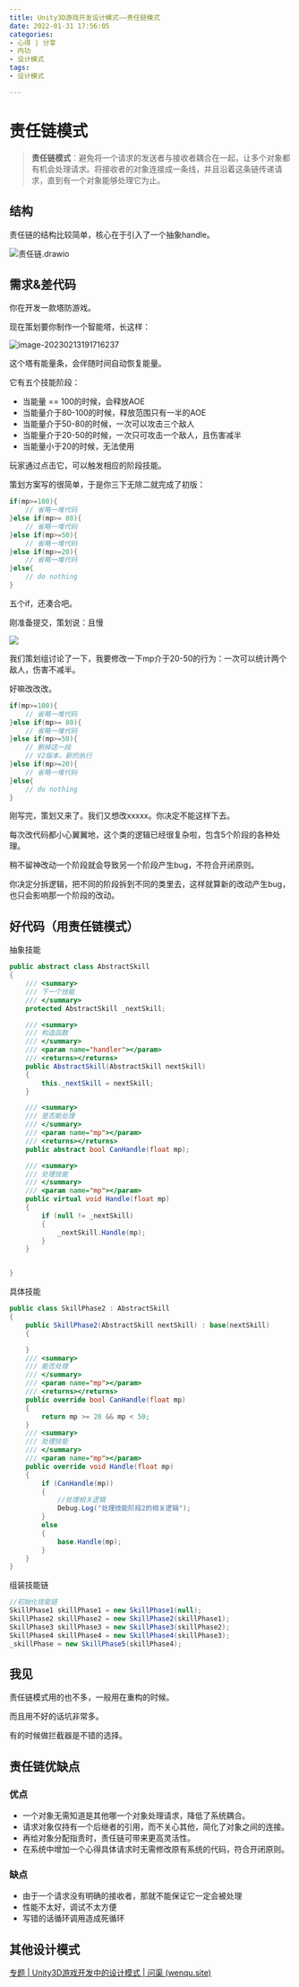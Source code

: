 ```yaml
---
title: Unity3D游戏开发设计模式——责任链模式
date: 2022-01-31 17:56:05
categories:
- 心得 | 分享
- 内功
- 设计模式
tags:
- 设计模式

---
```


<meta name="referrer" content="no-referrer"/>

# 责任链模式


> **责任链模式**：避免将一个请求的发送者与接收者耦合在一起，让多个对象都有机会处理请求。将接收者的对象连接成一条线，并且沿着这条链传递请求，直到有一个对象能够处理它为止。

<!-- more -->

## 结构

责任链的结构比较简单，核心在于引入了一个抽象handle。

![责任链.drawio](https://wenqu-1315878694.cos.ap-shanghai.myqcloud.com/www/uploads/2023/02/13/%E8%B4%A3%E4%BB%BB%E9%93%BE.drawio.png)



## 需求&差代码

你在开发一款塔防游戏。

现在策划要你制作一个智能塔，长这样：

![image-20230213191716237](https://wenqu-1315878694.cos.ap-shanghai.myqcloud.com/www/uploads/2023/02/13/image-20230213191716237.png)

这个塔有能量条，会伴随时间自动恢复能量。

它有五个技能阶段：

- 当能量 == 100的时候，会释放AOE
- 当能量介于80-100的时候，释放范围只有一半的AOE
- 当能量介于50-80的时候，一次可以攻击三个敌人
- 当能量介于20-50的时候，一次只可攻击一个敌人，且伤害减半
- 当能量小于20的时候，无法使用

玩家通过点击它，可以触发相应的阶段技能。

策划方案写的很简单，于是你三下无除二就完成了初版：

```c#
if(mp>=100){
    // 省略一堆代码
}else if(mp>= 80){
    // 省略一堆代码
}else if(mp>=50){
    // 省略一堆代码
}else if(mp>=20){
    // 省略一堆代码
}else{
    // do nothing
}
```

五个if，还凑合吧。

刚准备提交，策划说：且慢

![](https://wenqu-1315878694.cos.ap-shanghai.myqcloud.com/www/uploads/2023/02/13/20230213193034.png)

我们策划组讨论了一下，我要修改一下mp介于20-50的行为：一次可以统计两个敌人，伤害不减半。

好嘛改改改。

```c#
if(mp>=100){
    // 省略一堆代码
}else if(mp>= 80){
    // 省略一堆代码
}else if(mp>=50){
    // 删掉这一段
    // V2版本，新的执行
}else if(mp>=20){
    // 省略一堆代码
}else{
    // do nothing
}
```

刚写完，策划又来了。我们又想改xxxxx。你决定不能这样下去。

每次改代码都小心翼翼地，这个类的逻辑已经很复杂啦，包含5个阶段的各种处理。

稍不留神改动一个阶段就会导致另一个阶段产生bug，不符合开闭原则。

你决定分拆逻辑，把不同的阶段拆到不同的类里去，这样就算新的改动产生bug，也只会影响那一个阶段的改动。

## 好代码（用责任链模式）

抽象技能

```c#
public abstract class AbstractSkill
{
    /// <summary>
    /// 下一个技能
    /// </summary>
    protected AbstractSkill _nextSkill;

    /// <summary>
    /// 构造函数
    /// </summary>
    /// <param name="handler"></param>
    /// <returns></returns>
    public AbstractSkill(AbstractSkill nextSkill)
    {
        this._nextSkill = nextSkill;
    }

    /// <summary>
    /// 是否能处理
    /// </summary>
    /// <param name="mp"></param>
    /// <returns></returns>
    public abstract bool CanHandle(float mp);

    /// <summary>
    /// 处理技能
    /// </summary>
    /// <param name="mp"></param>
    public virtual void Handle(float mp)
    {
        if (null != _nextSkill)
        {
            _nextSkill.Handle(mp);
        }
    }


}
```

具体技能

```c#
public class SkillPhase2 : AbstractSkill
{
    public SkillPhase2(AbstractSkill nextSkill) : base(nextSkill)
    {

    }
    /// <summary>
    /// 能否处理
    /// </summary>
    /// <param name="mp"></param>
    /// <returns></returns>
    public override bool CanHandle(float mp)
    {
        return mp >= 20 && mp < 50;
    }
    /// <summary>
    /// 处理技能
    /// </summary>
    /// <param name="mp"></param>
    public override void Handle(float mp)
    {
        if (CanHandle(mp))
        {
            //处理相关逻辑
            Debug.Log("处理技能阶段2的相关逻辑");
        }
        else
        {
            base.Handle(mp);
        }
    }
}
```
组装技能链
```c#
//初始化技能链
SkillPhase1 skillPhase1 = new SkillPhase1(null);
SkillPhase2 skillPhase2 = new SkillPhase2(skillPhase1);
SkillPhase3 skillPhase3 = new SkillPhase3(skillPhase2);
SkillPhase4 skillPhase4 = new SkillPhase4(skillPhase3);
_skillPhase = new SkillPhase5(skillPhase4);
```



## 我见

责任链模式用的也不多，一般用在重构的时候。

而且用不好的话坑非常多。

有的时候做拦截器是不错的选择。



## 责任链优缺点

### 优点

- 一个对象无需知道是其他哪一个对象处理请求，降低了系统耦合。
- 请求对象仅持有一个后继者的引用，而不关心其他，简化了对象之间的连接。
- 再给对象分配指责时，责任链可带来更高灵活性。
- 在系统中增加一个心得具体请求时无需修改原有系统的代码，符合开闭原则。

### 缺点

- 由于一个请求没有明确的接收者，那就不能保证它一定会被处理
- 性能不太好，调试不太方便
- 写错的话循环调用造成死循环


## 其他设计模式

[专题 | Unity3D游戏开发中的设计模式 | 问渠 (wenqu.site)](https://wenqu.site/Unity-Design-Pattern.html)
